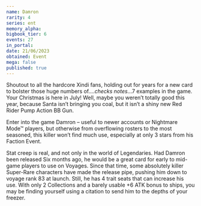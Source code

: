 ```yaml
---
name: Damron
rarity: 4
series: ent
memory_alpha:
bigbook_tier: 6
events: 27
in_portal:
date: 21/06/2023
obtained: Event
mega: false
published: true
---
```


Shoutout to all the hardcore Xindi fans, holding out for years for a new card to bolster those huge numbers of....*checks notes*...7 examples in the game. Your Christmas is here in July!  Well, maybe you weren’t totally good this year, because Santa isn’t bringing you coal, but it isn’t a shiny new Red Rider Pump Action BB Gun.

Enter into the game Damron – useful to newer accounts or Nightmare Mode™ players, but otherwise from overflowing rosters to the most seasoned, this killer won’t find much use, especially at only 3 stars from his Faction Event.

Stat creep is real, and not only in the world of Legendaries. Had Damron been released Six months ago, he would be a great card for early to mid-game players to use on Voyages. Since that time, some absolutely killer Super-Rare characters have made the release pipe, pushing him down to voyage rank 83 at launch. Still, he has 4 trait seats that can increase his use. With only 2 Collections and a barely usable +6 ATK bonus to ships, you may be finding yourself using a citation to send him to the depths of your freezer.
